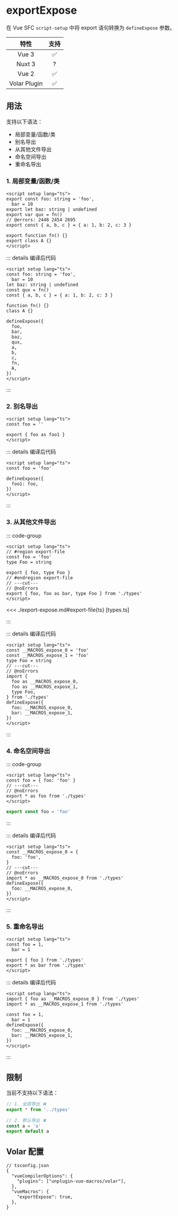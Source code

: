 # exportExpose <PackageVersion name="@vue-macros/export-expose" />

<StabilityLevel level="experimental" />

在 Vue SFC `script-setup` 中将 export 语句转换为 `defineExpose` 参数。

|     特性     |        支持        |
| :----------: | :----------------: |
|    Vue 3     | :white_check_mark: |
|    Nuxt 3    |         ?          |
|    Vue 2     | :white_check_mark: |
| Volar Plugin | :white_check_mark: |

## 用法

支持以下语法：

- 局部变量/函数/类
- 别名导出
- 从其他文件导出
- 命名空间导出
- 重命名导出

### 1. 局部变量/函数/类

```vue twoslash
<script setup lang="ts">
export const foo: string = 'foo',
  bar = 10
export let baz: string | undefined
export var qux = fn()
// @errors: 2448 2454 2695
export const { a, b, c } = { a: 1, b: 2, c: 3 }

export function fn() {}
export class A {}
</script>
```

::: details 编译后代码

```vue twoslash
<script setup lang="ts">
const foo: string = 'foo',
  bar = 10
let baz: string | undefined
const qux = fn()
const { a, b, c } = { a: 1, b: 2, c: 3 }

function fn() {}
class A {}

defineExpose({
  foo,
  bar,
  baz,
  qux,
  a,
  b,
  c,
  fn,
  A,
})
</script>
```

:::

### 2. 别名导出

```vue twoslash
<script setup lang="ts">
const foo = ''

export { foo as foo1 }
</script>
```

::: details 编译后代码

```vue twoslash
<script setup lang="ts">
const foo = 'foo'

defineExpose({
  foo1: foo,
})
</script>
```

:::

### 3. 从其他文件导出

::: code-group

```vue [App.vue] twoslash
<script setup lang="ts">
// #region export-file
const foo = 'foo'
type Foo = string

export { foo, type Foo }
// #endregion export-file
// ---cut---
// @noErrors
export { foo, foo as bar, type Foo } from './types'
</script>
```

<<< ./export-expose.md#export-file{ts} [types.ts]

:::

::: details 编译后代码

```vue twoslash
<script setup lang="ts">
const __MACROS_expose_0 = 'foo'
const __MACROS_expose_1 = 'foo'
type Foo = string
// ---cut---
// @noErrors
import {
  foo as __MACROS_expose_0,
  foo as __MACROS_expose_1,
  type Foo,
} from './types'
defineExpose({
  foo: __MACROS_expose_0,
  bar: __MACROS_expose_1,
})
</script>
```

:::

### 4. 命名空间导出

::: code-group

```vue [App.vue] twoslash
<script setup lang="ts">
const foo = { foo: 'foo' }
// ---cut---
// @noErrors
export * as foo from './types'
</script>
```

```ts [types.ts]
export const foo = 'foo'
```

:::

::: details 编译后代码

```vue twoslash
<script setup lang="ts">
const __MACROS_expose_0 = {
  foo: 'foo',
}
// ---cut---
// @noErrors
import * as __MACROS_expose_0 from './types'
defineExpose({
  foo: __MACROS_expose_0,
})
</script>
```

:::

### 5. 重命名导出

```vue
<script setup lang="ts">
const foo = 1,
  bar = 1

export { foo } from './types'
export * as bar from './types'
</script>
```

::: details 编译后代码

```vue
<script setup lang="ts">
import { foo as __MACROS_expose_0 } from './types'
import * as __MACROS_expose_1 from './types'

const foo = 1,
  bar = 1
defineExpose({
  foo: __MACROS_expose_0,
  bar: __MACROS_expose_1,
})
</script>
```

:::

## 限制

当前不支持以下语法：

```ts
// 1. 全部导出 ❌
export * from '../types'

// 2. 默认导出 ❌
const a = 'a'
export default a
```

## Volar 配置

```jsonc {4,6}
// tsconfig.json
{
  "vueCompilerOptions": {
    "plugins": ["unplugin-vue-macros/volar"],
  },
  "vueMacros": {
    "exportExpose": true,
  },
}
```
